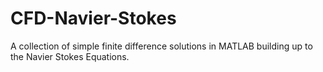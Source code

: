# CFD-Navier-Stokes
A collection of simple finite difference solutions in MATLAB building up to the Navier Stokes Equations.
